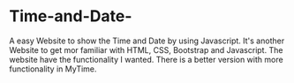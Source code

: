 # Time-and-Date-
A easy Website to show the Time and Date by using Javascript.
It's another Website to get mor familiar with HTML, CSS, Bootstrap and Javascript. The website have the functionality I wanted. There is a better version with more functionality in MyTime.
